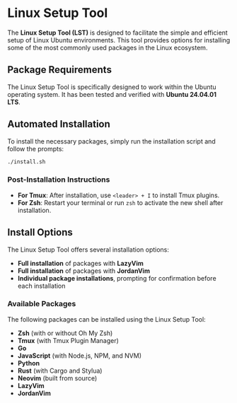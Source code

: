 # Linux Setup Tool

The **Linux Setup Tool (LST)** is designed to facilitate the simple and efficient setup of Linux Ubuntu environments. This tool provides options for installing some of the most commonly used packages in the Linux ecosystem.

## Package Requirements

The Linux Setup Tool is specifically designed to work within the Ubuntu operating system. It has been tested and verified with **Ubuntu 24.04.01 LTS**.

## Automated Installation

To install the necessary packages, simply run the installation script and follow the prompts:

```sh
./install.sh
```

### Post-Installation Instructions

- **For Tmux**: After installation, use `<leader> + I` to install Tmux plugins.
- **For Zsh**: Restart your terminal or run `zsh` to activate the new shell after installation.

## Install Options
The Linux Setup Tool offers several installation options:

- **Full installation** of packages with **LazyVim**
- **Full installation** of packages with **JordanVim**
- **Individual package installations**, prompting for confirmation before each installation

### Available Packages

The following packages can be installed using the Linux Setup Tool:

- **Zsh** (with or without Oh My Zsh)
- **Tmux** (with Tmux Plugin Manager)
- **Go**
- **JavaScript** (with Node.js, NPM, and NVM)
- **Python**
- **Rust** (with Cargo and Stylua)
- **Neovim** (built from source)
- **LazyVim**
- **JordanVim**
